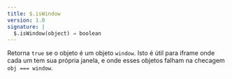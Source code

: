 ```yaml
---
title: $.isWindow
version: 1.0
signature: |
  $.isWindow(object) ⇒ boolean
---
```


Retorna `true` se o objeto é um objeto `window`. Isto é útil para iframe onde cada um
tem sua própria janela, e onde esses objetos falham na checagem `obj === window`.

